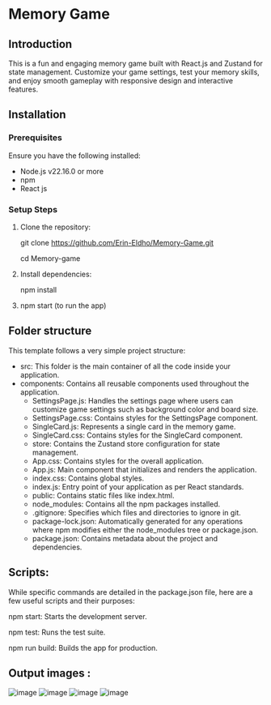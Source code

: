 #  Memory Game

## Introduction

This is a fun and engaging memory game built with React.js and Zustand for state management. Customize your game settings, test your memory skills, and enjoy smooth gameplay with responsive design and interactive features.

## Installation

### Prerequisites

Ensure you have the following installed:

- Node.js v22.16.0 or more
- npm 
- React js

### Setup Steps

1. Clone the repository:

   
   git clone https://github.com/Erin-Eldho/Memory-Game.git

   cd Memory-game
    

3. Install dependencies:
   
   npm install

4. npm start (to run the app)


## Folder structure

This template follows a very simple project structure:

- src: This folder is the main container of all the code inside your application.
 - components: Contains all reusable components used throughout the application.
   - SettingsPage.js: Handles the settings page where users can customize game settings such as background color and board size.
   - SettingsPage.css: Contains styles for the SettingsPage component.
   - SingleCard.js: Represents a single card in the memory game.
   - SingleCard.css: Contains styles for the SingleCard component.
   - store: Contains the Zustand store configuration for state management.
   - App.css: Contains styles for the overall application.
   - App.js: Main component that initializes and renders the application.
   - index.css: Contains global styles.
   - index.js: Entry point of your application as per React standards.
   - public: Contains static files like index.html.
   - node_modules: Contains all the npm packages installed.
   - .gitignore: Specifies which files and directories to ignore in git.
   - package-lock.json: Automatically generated for any operations where npm modifies either the node_modules tree or package.json.
   - package.json: Contains metadata about the project and dependencies.

 ## Scripts:
   While specific commands are detailed in the package.json file, here are a few useful scripts and their purposes:


npm start:
 Starts the development server.

npm test:
 Runs the test suite.


npm run build:
 Builds the app for production.

 ## Output images :
 ![image](https://github.com/user-attachments/assets/8f1c79c4-8082-4386-8c41-09b4bed6cca7)
 ![image](https://github.com/user-attachments/assets/bc34706f-03cd-4c56-a6c3-831074e3ec20)
 ![image](https://github.com/user-attachments/assets/f16095d7-3bfc-48d2-ab8b-cf6e14a79d83)
 ![image](https://github.com/user-attachments/assets/08ff3b03-5299-4071-8d25-ea0e505b1a4a)





